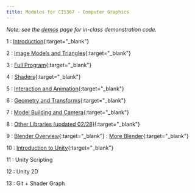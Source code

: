 ```yaml
---
title: Modules for CIS367 - Computer Graphics
---
```


*Note: see the [demos](../demos) page for in-class demonstration code.*

1
: [Introduction](../assets/slides/CIS367-1-Introduction.pdf){:target="\_blank"}

2
: [Image Models and Triangles](../assets/slides/CIS367-2-Image-Models.pdf){:target="\_blank"}

3
: [Full Program](../assets/slides/CIS367-3-Full-Program.pdf){:target="\_blank"}

4
: [Shaders](../assets/slides/CIS367-4-Shaders.pdf){:target="\_blank"}

5
: [Interaction and Animation](../assets/slides/CIS367-5-Interaction-and-Animation.pdf){:target="\_blank"}

6
: [Geometry and Transforms](../assets/slides/CIS367-6-Geometry-and-Transforms.pdf){:target="\_blank"}

7
: [Model Building and Camera](../assets/slides/CIS367-7-Model-Building-and-Camera.pdf){:target="\_blank"}

8
: [Other Libraries (updated 02/28)](../assets/slides/CIS367-8-Other-Libraries.pdf){:target="\_blank"}

9
: [Blender Overview](../assets/slides/CIS367-9-Blender-Overview.pdf){:target="\_blank"}
: [More Blender](../assets/slides/CIS367-10-More-Blender.pdf){:target="\_blank"}

10
: [Introduction to Unity](../assets/slides/CIS367-11-Intro-to-Unity.pdf){:target="\_blank"}

11
: Unity Scripting

12
: Unity 2D

13
: Git + Shader Graph
